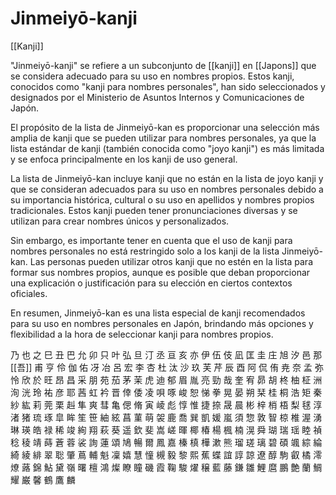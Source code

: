 # Jinmeiyō-kanji

[[Kanji]]

"Jinmeiyō-kanji" se refiere a un subconjunto de [[kanji]] en [[Japons]] que se considera adecuado para su uso en nombres propios. Estos kanji, conocidos como "kanji para nombres personales", han sido seleccionados y designados por el Ministerio de Asuntos Internos y Comunicaciones de Japón.

El propósito de la lista de Jinmeiyō-kan es proporcionar una selección más amplia de kanji que se pueden utilizar para nombres personales, ya que la lista estándar de kanji (también conocida como "joyo kanji") es más limitada y se enfoca principalmente en los kanji de uso general.

La lista de Jinmeiyō-kan incluye kanji que no están en la lista de joyo kanji y que se consideran adecuados para su uso en nombres personales debido a su importancia histórica, cultural o su uso en apellidos y nombres propios tradicionales. Estos kanji pueden tener pronunciaciones diversas y se utilizan para crear nombres únicos y personalizados.

Sin embargo, es importante tener en cuenta que el uso de kanji para nombres personales no está restringido solo a los kanji de la lista Jinmeiyō-kan. Las personas pueden utilizar otros kanji que no estén en la lista para formar sus nombres propios, aunque es posible que deban proporcionar una explicación o justificación para su elección en ciertos contextos oficiales.

En resumen, Jinmeiyō-kan es una lista especial de kanji recomendados para su uso en nombres personales en Japón, brindando más opciones y flexibilidad a la hora de seleccionar kanji para nombres propios.

乃 也 之 巳 丑 巴 允 卯 只 叶 弘 旦 汀 丞 亘 亥 亦 伊 伍 伎 凪 匡 圭 庄 旭 汐 邑 那 [[吾]] 甫 亨 伶 伽 佑 冴 冶 呂 宏 李 杏 杜 汰 沙 玖 芙 芹 辰 酉 阿 侃 侑 尭 奈 孟 弥 怜 欣 於 旺 昂 昌 采 朋 苑 茄 茅 茉 虎 迪 郁 眉 胤 亮 勁 哉 奎 宥 昴 胡 柊 柚 柾 洲 洵 洸 玲 祐 彦 耶 茜 虹 衿 晋 倖 倭 凌 唄 啄 峻 恕 悌 拳 晃 晏 朔 栞 桂 桐 浩 矩 秦 紗 紘 莉 莞 栗 赳 隼 爽 彗 亀 偲 脩 寅 崚 彪 惇 惟 捷 捺 晟 晨 彬 梓 梢 梧 梨 毬 淳 渚 猪 琉 琢 皐 眸 笙 笹 紬 絃 菖 菫 萌 袈 鹿 喬 巽 凱 媛 嵐 須 惣 敦 智 椋 椎 渥 湧 琳 瑛 皓 禄 稀 竣 絢 翔 萩 葵 遥 欽 斐 嵩 嵯 暉 椰 椿 楊 楓 楠 滉 舜 瑚 瑞 瑶 睦 禎 稔 稜 靖 蒔 蒼 蓉 裟 詢 蓮 頌 鳩 暢 爾 鳳 嘉 榛 槙 樺 漱 熊 瑠 瑳 璃 碧 碩 颯 綜 綸 綺 綾 緋 翠 聡 肇 蔦 輔 魁 凜 嬉 慧 憧 槻 毅 黎 熙 蕉 蝶 誼 諄 諒 遼 醇 駒 叡 橘 澪 燎 蕗 錦 鮎 黛 嶺 曙 檀 鴻 燦 瞭 瞳 磯 霞 鞠 駿 燿 穣 藍 藤 鎌 雛 鯉 麿 鵬 艶 蘭 鯛 耀 巌 馨 鶴 鷹 麟
